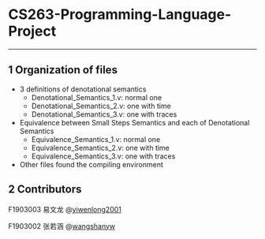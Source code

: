 # CS263-Programming-Language-Project
---
## 1 Organization of files
- 3 definitions of denotational semantics
  - Denotational_Semantics_1.v: normal one
  - Denotational_Semantics_2.v: one with time
  - Denotational_Semantics_3.v: one with traces
- Equivalence between Small Steps Semantics and each of Denotational Semantics
  - Equivalence_Semantics_1.v: normal one
  - Equivalence_Semantics_2.v: one with time
  - Equivalence_Semantics_3.v: one with traces
- Other files found the compiling environment




## 2 Contributors
F1903003 易文龙 @[yiwenlong2001](https://github.com/yiwenlong2001)

F1903002 张若涵 @[wangshanyw](https://github.com/wangshanyw)
